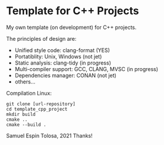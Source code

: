 # Template for C++ Projects

My own template (on development) for C++ projects.

The principles of design are:

- Unified style code: clang-format (YES)
- Portatiblity: Unix, Windows (not jet)
- Static analysis: clang-tidy (in progress)
- Multi-compiler support: GCC, CLANG, MVSC (in progress)
- Dependencies manager: CONAN (not jet)
- others...

Compilation Linux:

```
git clone [url-repository]
cd template_cpp_project
mkdir build
cmake ..
cmake --build .
```


Samuel Espin Tolosa, 2021
Thanks!
